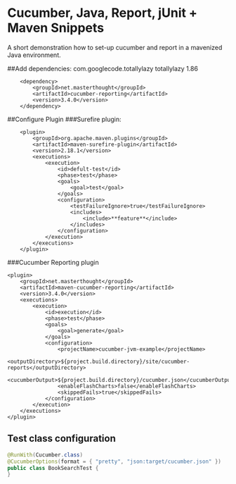 # Cucumber, Java, Report, jUnit + Maven Snippets

A short demonstration how to set-up cucumber and report in a mavenized Java environment.

##Add dependencies:
		<dependency>
			<groupId>com.googlecode.totallylazy</groupId>
			<artifactId>totallylazy</artifactId>
			<version>1.86</version>
		</dependency>
		
		<dependency>
			<groupId>net.masterthought</groupId>
			<artifactId>cucumber-reporting</artifactId>
			<version>3.4.0</version>
		</dependency>

##Configure Plugin
###Surefire plugin:

		<plugin>
			<groupId>org.apache.maven.plugins</groupId>
			<artifactId>maven-surefire-plugin</artifactId>
			<version>2.18.1</version>
			<executions>
				<execution>
					<id>defult-test</id>
					<phase>test</phase>
					<goals>
						<goal>test</goal>
					</goals>
					<configuration>
						<testFailureIgnore>true</testFailureIgnore>
						<includes>
							<include>**feature**</include>
						</includes>
					</configuration>
				</execution>
			</executions>
		</plugin>
	
###Cucumber Reporting plugin

	<plugin>
		<groupId>net.masterthought</groupId>
		<artifactId>maven-cucumber-reporting</artifactId>
		<version>3.4.0</version>
		<executions>
			<execution>
				<id>execution</id>
				<phase>test</phase>
				<goals>
					<goal>generate</goal>
				</goals>
				<configuration>
					<projectName>cucumber-jvm-example</projectName>
					<outputDirectory>${project.build.directory}/site/cucumber-reports</outputDirectory>
					<cucumberOutput>${project.build.directory}/cucumber.json</cucumberOutput>
					<enableFlashCharts>false</enableFlashCharts>
					<skippedFails>true</skippedFails>
				</configuration>
			</execution>
		</executions>
	</plugin>


## Test class configuration
```java
@RunWith(Cucumber.class)
@CucumberOptions(format = { "pretty", "json:target/cucumber.json" })
public class BookSearchTest {
}
```